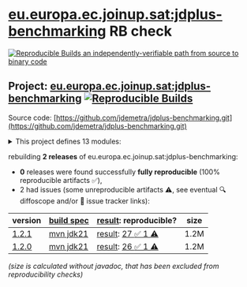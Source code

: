 [eu.europa.ec.joinup.sat:jdplus-benchmarking](https://central.sonatype.com/artifact/eu.europa.ec.joinup.sat/jdplus-benchmarking/versions) RB check
=======

[![Reproducible Builds](https://reproducible-builds.org/images/logos/rb.svg) an independently-verifiable path from source to binary code](https://reproducible-builds.org/)

## Project: [eu.europa.ec.joinup.sat:jdplus-benchmarking](https://central.sonatype.com/artifact/eu.europa.ec.joinup.sat/jdplus-benchmarking/versions) [![Reproducible Builds](https://img.shields.io/endpoint?url=https://raw.githubusercontent.com/jvm-repo-rebuild/reproducible-central/master/content/eu/europa/ec/joinup/sat/jdplus-benchmarking/badge.json)](https://github.com/jvm-repo-rebuild/reproducible-central/blob/master/content/eu/europa/ec/joinup/sat/jdplus-benchmarking/README.md)

Source code: [https://github.com/jdemetra/jdplus-benchmarking.git](https://github.com/jdemetra/jdplus-benchmarking.git)

<details><summary>This project defines 13 modules:</summary>

* [eu.europa.ec.joinup.sat:jdplus-benchmarking](https://central.sonatype.com/artifact/eu.europa.ec.joinup.sat/jdplus-benchmarking/overview)
* [eu.europa.ec.joinup.sat:jdplus-benchmarking-base](https://central.sonatype.com/artifact/eu.europa.ec.joinup.sat/jdplus-benchmarking-base/overview)
* [eu.europa.ec.joinup.sat:jdplus-benchmarking-base-api](https://central.sonatype.com/artifact/eu.europa.ec.joinup.sat/jdplus-benchmarking-base-api/overview)
* [eu.europa.ec.joinup.sat:jdplus-benchmarking-base-core](https://central.sonatype.com/artifact/eu.europa.ec.joinup.sat/jdplus-benchmarking-base-core/overview)
* [eu.europa.ec.joinup.sat:jdplus-benchmarking-base-information](https://central.sonatype.com/artifact/eu.europa.ec.joinup.sat/jdplus-benchmarking-base-information/overview)
* [eu.europa.ec.joinup.sat:jdplus-benchmarking-base-parent](https://central.sonatype.com/artifact/eu.europa.ec.joinup.sat/jdplus-benchmarking-base-parent/overview)
* [eu.europa.ec.joinup.sat:jdplus-benchmarking-base-protobuf](https://central.sonatype.com/artifact/eu.europa.ec.joinup.sat/jdplus-benchmarking-base-protobuf/overview)
* [eu.europa.ec.joinup.sat:jdplus-benchmarking-base-r](https://central.sonatype.com/artifact/eu.europa.ec.joinup.sat/jdplus-benchmarking-base-r/overview)
* [eu.europa.ec.joinup.sat:jdplus-benchmarking-base-workspace](https://central.sonatype.com/artifact/eu.europa.ec.joinup.sat/jdplus-benchmarking-base-workspace/overview)
* [eu.europa.ec.joinup.sat:jdplus-benchmarking-bom](https://central.sonatype.com/artifact/eu.europa.ec.joinup.sat/jdplus-benchmarking-bom/overview)
* [eu.europa.ec.joinup.sat:jdplus-benchmarking-cli](https://central.sonatype.com/artifact/eu.europa.ec.joinup.sat/jdplus-benchmarking-cli/overview)
* [eu.europa.ec.joinup.sat:jdplus-benchmarking-desktop](https://central.sonatype.com/artifact/eu.europa.ec.joinup.sat/jdplus-benchmarking-desktop/overview)
* [eu.europa.ec.joinup.sat:jdplus-benchmarking-desktop-plugin](https://central.sonatype.com/artifact/eu.europa.ec.joinup.sat/jdplus-benchmarking-desktop-plugin/overview)
</details>

rebuilding **2 releases** of eu.europa.ec.joinup.sat:jdplus-benchmarking:
- **0** releases were found successfully **fully reproducible** (100% reproducible artifacts :white_check_mark:),
- 2 had issues (some unreproducible artifacts :warning:, see eventual :mag: diffoscope and/or :memo: issue tracker links):

| version | [build spec](/BUILDSPEC.md) | [result](https://reproducible-builds.org/docs/jvm/): reproducible? | size |
| -- | --------- | ------ | -- |
| [1.2.1](https://central.sonatype.com/artifact/eu.europa.ec.joinup.sat/jdplus-benchmarking/1.2.1/pom) | [mvn jdk21](jdplus-benchmarking-1.2.1.buildspec) | [result](jdplus-benchmarking-1.2.1.buildinfo): [27 :white_check_mark:  1 :warning:](jdplus-benchmarking-1.2.1.buildcompare) | 1.2M |
| [1.2.0](https://central.sonatype.com/artifact/eu.europa.ec.joinup.sat/jdplus-benchmarking/1.2.0/pom) | [mvn jdk21](jdplus-benchmarking-1.2.0.buildspec) | [result](jdplus-benchmarking-1.2.0.buildinfo): [26 :white_check_mark:  1 :warning:](jdplus-benchmarking-1.2.0.buildcompare) | 1.2M |

<i>(size is calculated without javadoc, that has been excluded from reproducibility checks)</i>
